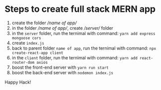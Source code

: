 # Steps to create full stack MERN app

1. create the folder _/name of app/_
2. in the folder _/name of app/_, create _/server/_ folder
3. in the `server` folder, run the ternimal with command:
   `yarn add express mongoose cors`
4. create `index.js`
5. back to parent folder `name of app`, run the ternimal with command:
   `npx create-react-app client`
6. in the `client` folder, run the ternimal with command:
   `yarn add react-router-dom axios`
7. boost the front-end server with `yarn run start`
8. boost the back-end server with `nodemon index.js`

Happy Hack!

